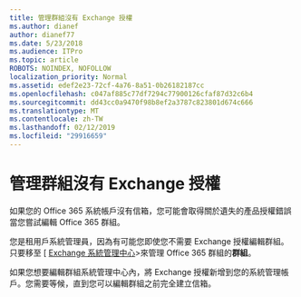```yaml
---
title: 管理群組沒有 Exchange 授權
ms.author: dianef
author: dianef77
ms.date: 5/23/2018
ms.audience: ITPro
ms.topic: article
ROBOTS: NOINDEX, NOFOLLOW
localization_priority: Normal
ms.assetid: edef2e23-72cf-4a76-8a51-0b26182187cc
ms.openlocfilehash: c047af885c77df7294c77900126cfaf87d32c6b4
ms.sourcegitcommit: dd43cc0a9470f98b8ef2a3787c823801d674c666
ms.translationtype: MT
ms.contentlocale: zh-TW
ms.lasthandoff: 02/12/2019
ms.locfileid: "29916659"
---
```

# <a name="manage-a-group-without-an-exchange-license"></a>管理群組沒有 Exchange 授權

如果您的 Office 365 系統帳戶沒有信箱，您可能會取得關於遺失的產品授權錯誤當您嘗試編輯 Office 365 群組。
  
您是租用戶系統管理員，因為有可能您即使您不需要 Exchange 授權編輯群組。只要移至 [ [Exchange 系統管理中心](https://outlook.office365.com/ecp.aspx)\>來管理 Office 365 群組的**群組**。 
  
如果您想要編輯群組系統管理中心內，將 Exchange 授權新增到您的系統管理帳戶。您需要等候，直到您可以編輯群組之前完全建立信箱。
  

